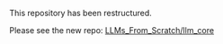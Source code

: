 This repository has been restructured.

Please see the new repo: [LLMs_From_Scratch/llm_core](https://github.com/atimashov/llms-from-scratch/tree/master/p1_core)
